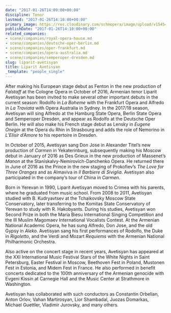 ```yaml
---
date: "2017-01-26T14:09:00+00:00"
discipline: Tenor
lastmod: "2017-01-26T14:10:00+00:00"
primary_image: https://res.cloudinary.com/schmopera/image/upload/v1545409169/media/webhook-uploads/1485439711309/2017-01-26---Liparit-Avetisyan.jpg.jpg
publishDate: "2017-01-26T14:10:00+00:00"
related_companies:
- scene/companies/royal-opera-house.md
- scene/companies/deutsche-oper-berlin.md
- scene/companies/oper-frankfurt.md
- scene/companies/opera-australia.md
- scene/companies/semperoper-dresden.md
slug: liparit-avetisyan
title: Liparit Avetisyan
_template: "people_single"
---
```


After making his European stage debut as Fenton in the new production of *Falstaff* at the Cologne Opera in October of 2016, Armenian tenor Liparit Avetisyan has been invited to make several other important debuts in the current season: Rodolfo in *La Boheme* with the Frankfurt Opera and Alfredo in *La Traviata* with Opera Australia in Sydney. In the 2017/18 season, Avetisyan will sing Alfredo at the Hamburg State Opera, Berlin State Opera and Semperoper Dresden, and appear as Rodolfo at the Deutsche Oper Berlin. He will also make his French stage debut as Lensky in *Eugene Onegin* at the Opera du Rhin in Strasbourg and adds the role of Nemorino in *L’Elisir d’Amore* to his repertoire in Dresden.

In October of 2015, Avetisyan sang Don Jose in Alexander Titel’s new production of *Carmen* in Yekaterinburg, subsequently making his Moscow debut in January of 2016 as Des Grieux in the new production of Massenet’s *Manon* at the Staniskalvy-Nemirovich-Danchenko Opera. He returned there in June of 2016 as the Prince in the new staging of Prokofiev’s *The Love for Three Oranges* and as Almaviva in *Il Barbiere di Siviglia*. Avetisyan also participated in the company’s tour of China in *Carmen*.

Born in Yerevan in 1990, Liparit Avetisyan moved to Crimea with his parents, where he graduated from music school. From 2008 to 2011, Avetisyan studied with B. Kudryavtsev at the Tchaikovsky Moscow State Conservatory, later transferring to the Komitas State Conservatory of Yerevan to study with R. Hakobyants. During his studies, Avetisyan won Second Prize in both the Maria Biesu International Singing Competition and the III Muslim Magomaev International Vocalists Contest. At the Armenian National Academic Opera, he has sung Alfredo, Don Jose, and the old Gypsy in *Aleko*. Avetisyan sang his first performances of Rodolfo, the Duke in *Rigoletto*, and the Verdi and Mozart *Requiems* with the Armenian National Philharmonic Orchestra.

Also active on the concert stage in recent years, Avetisyan has appeared at the XXI International Music Festival Stars of the White Nights in Saint Petersburg, Easter Festival in Moscow, Beethoven Fest in Poland, Mustonen Fest in Estonia, and Midem Fest in France. He also performed in benefit concerts dedicated to the 100th anniversary of the Armenian genocide with Evgeni Kissin at Carnegie Hall and the Music Center at Strathmore in Washington.

Avetisyan has collaborated with such conductors as Constantin Orbelian, Anton Orlov, Vahan Martirosyan, Lior Shambadal, Juozas Domarkas, Michael Guettler, Vladimir Jurovsky, and many others.
